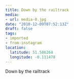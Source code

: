 ```yaml
---
title: Down by the railtrack
media:
- url: media-0.jpg
date: "2010-12-09T07:52:13Z"
draft: false
tags:
- imported
- from-instagram
location:
  latitude: 51.586264
  longitude: -0.111478
---
```

Down by the railtrack
